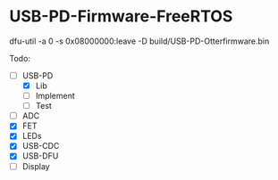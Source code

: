 # USB-PD-Firmware-FreeRTOS

dfu-util -a 0 -s 0x08000000:leave -D build/USB-PD-Otterfirmware.bin

Todo:

 - [ ] USB-PD
     - [x] Lib
     - [ ] Implement
     - [ ] Test
 - [ ] ADC
 - [x] FET
 - [x] LEDs
 - [x] USB-CDC
 - [x] USB-DFU
 - [ ] Display
